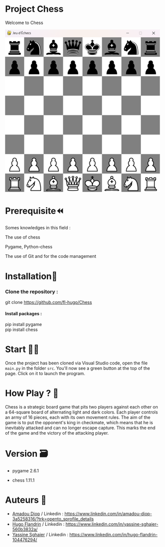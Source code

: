 
# Project Chess
Welcome to Chess

<img src="./ressources\Images\Chess.png" with="800" />



# Prerequisite⏪
Somes knowledges in this field :

The use of chess

Pygame, Python-chess

The use of Git and for the code management

# Installation🔧

### Clone the repository :

git clone https://github.com/fl-hugo/Chess

#### Install packages :

pip install pygame  
 pip install chess

# Start 🧑‍💻

Once the project has been cloned via Visual Studio code, open the file `main.py` in the folder `src`. You'll now see a green button at the top of the page. Click on it to launch the program.

# How Play ? 🔨

Chess is a strategic board game that pits two players against each other on a 64-square board of alternating light and dark colors. Each player controls an army of 16 pieces, each with its own movement rules.
The aim of the game is to put the opponent's king in checkmate, which means that he is inevitably attacked and can no longer escape capture. This marks the end of the game and the victory of the attacking player.

 
# Version 🗃️

- pygame 2.6.1

- chess 1.11.1


# Auteurs 💸
 - [Amadou Diop](https://github.com/amadoudiop04) / 
Linkedin : https://www.linkedin.com/in/amadou-diop-3a5258316/?trk=opento_sprofile_details
 - [Hugo Flandrin](https://github.com/fl-hugo) / Linkedin : https://www.linkedin.com/in/yassine-sghaier-560b3832a/
 - [Yassine Sghaier](https://github.com/syassinehub) / Linkedin : https://www.linkedin.com/in/hugo-flandrin-104476294/